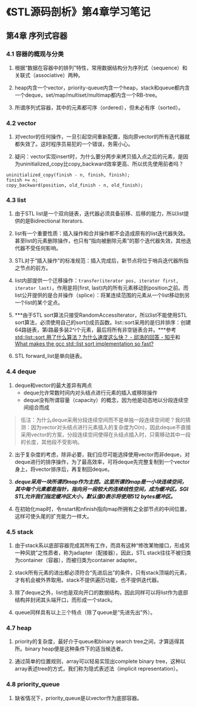 # 《STL源码剖析》第4章学习笔记

## 第4章 序列式容器

### 4.1 容器的概观与分类

1. 根据“数据在容器中的排列”特性，常用数据结构分为序列式（sequence）和关联式（associative）两种。

2. heap内含一个vector，priority-queue内含一个heap，stack和queue都内含一个deque，set/map/multiset/multimap都内含一个RB-tree。

3. 所谓序列式容器，其中的元素都可序（ordered），但未必有序（sorted）。

### 4.2 vector

1. 对vector的任何操作，一旦引起空间重新配置，指向原vector的所有迭代器就都失效了。这时程序员易犯的一个错误，务需小心。

2. 疑问：vector实现insert时，为什么要分两步来拷贝插入点之后的元素，是因为uninitialized_copy比copy_backward效率更高、所以优先使用前者吗？
```
uninitialized_copy(finish - n, finish, finish);
finish += n;
copy_backward(position, old_finish - n, old_finish);
```

### 4.3 list

1. 由于STL list是一个双向链表，迭代器必须具备前移、后移的能力，所以list提供的是Bidirectional Iterators.

2. list有一个重要性质：插入操作和合并操作都不会造成原有的list迭代器失效。甚至list的元素删除操作，也只有“指向被删除元素”的那个迭代器失效，其他迭代器不受任何影响。

3. STL对于“插入操作”的标准规范：插入完成后，新节点将位于哨兵迭代器所指之节点的前方。

4. list内部提供一个迁移操作：`transfer(iterator pos, iterator first, iterator last)`，作用是将\[first, last)内的所有元素移动到position之前。而list公开提供的是合并操作（splice）：将某连续范围的元素从一个list移动到另一个list的某个定点。

5. ***由于STL sort算法只接受RandomAccessIterator，所以list不能使用STL sort算法，必须使用自己的sort()成员函数。list::sort采用的是归并排序：创建64路链表，第i路最多装2^i个元素，最后将所有非空链表合并。***参考[std::list::sort 用了什么算法？为什么速度这么快？ - 邱浩的回答 - 知乎](https://www.zhihu.com/question/31478115/answer/74892321)和[What makes the gcc std::list sort implementation so fast?](https://stackoverflow.com/questions/6728580/what-makes-the-gcc-stdlist-sort-implementation-so-fast)

6. STL forward_list是单向链表。

### 4.4 deque

1. deque和vector的最大差异有两点
    - deque允许常数时间内对头结点进行元素的插入或移除操作
    - deque没有所谓容量（capacity）的概念，因为他是动态地以分段连续空间组合而成

> 伍注：为什么deque采用分段连续空间而不是单独一段连续空间呢？我的猜测：因为vector对头结点进行元素插入的复杂度为O(n)，因此deque不直接采用vector的方案，分段连续空间使得在头结点插入时，只需移动其中一段的长度，其他段不受影响。

2. 出于复杂度的考虑，除非必要，我们应尽可能选择使用vector而非deque，对deque进行的排序操作，为了最高效率，可将deque先完整复制到一个vector身上，将vector排序后，再复制回deque。

3. ***deque采用一块所谓的map作为主控。这里所谓的map是一小块连续空间，其中每个元素都是指针，指向另一段较大的连续线性空间，成为缓冲区。SGI STL允许我们指定缓冲区大小，默认值0表示将使用512 bytes缓冲区。***

4. 在初始化map时，令nstart和nfinish指向map所拥有之全部节点的中间位置，这样可使头尾的扩充能力一样大。

### 4.5 stack

1. 由于stack系以底部容器完成其所有工作，而具有这种“修改某物接口，形成另一种风貌”之性质者，称为adapter（配接器），因此，STL stack往往不被归类为container（容器），而被归类为container adapter。

2. stack所有元素的进出都必须符合“先进后出”的条件，只有stack顶端的元素，才有机会被外界取用。stack不提供遍历功能，也不提供迭代器。

3. 除了deque之外，list也是双向开口的数据结构，因此同样可以将list作为底部结构并封闭其头端开口，而形成一个stack。

4. queue同样具有以上三个特点（除了queue是“先进先出”外）。

### 4.7 heap

1. priority的复杂度，最好介于queue和binary search tree之间，才算适得其所。binary heap便是这种条件下的适当候选者。

2. 通过简单的位置规则，array可以轻易实现出complete binary tree，这种以array表述tree的方式，我们称为隐式表述法（implicit representation）。

### 4.8 priority_queue

1. 缺省情况下，priority_queue是以vector作为底部容器。

